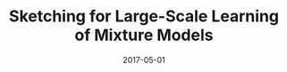 ---
authors: "Nicolas Keriven, Anthony Bourrier, Rémi Gribonval, Patrick Pérez"
title: "Sketching for Large-Scale Learning of Mixture Models"
collection: journal
date: 2017-05-01
venue: 'Information and Inference: a Journal of the IMA, vol. 7, issue 3, pp. 447-508'
paperurl: 'https://arxiv.org/abs/1606.02838'
---